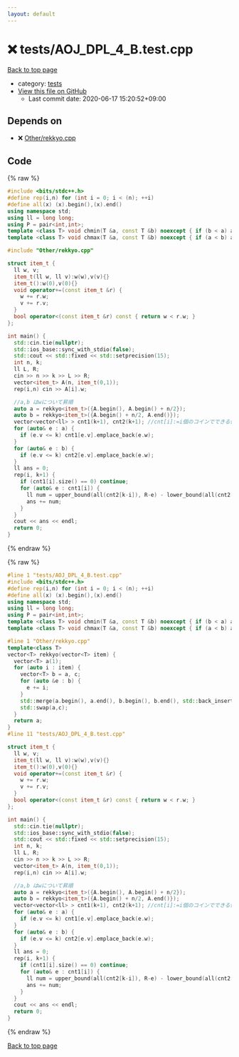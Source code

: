 ```yaml
---
layout: default
---
```


<!-- mathjax config similar to math.stackexchange -->
<script type="text/javascript" async
  src="https://cdnjs.cloudflare.com/ajax/libs/mathjax/2.7.5/MathJax.js?config=TeX-MML-AM_CHTML">
</script>
<script type="text/x-mathjax-config">
  MathJax.Hub.Config({
    TeX: { equationNumbers: { autoNumber: "AMS" }},
    tex2jax: {
      inlineMath: [ ['$','$'] ],
      processEscapes: true
    },
    "HTML-CSS": { matchFontHeight: false },
    displayAlign: "left",
    displayIndent: "2em"
  });
</script>

<script type="text/javascript" src="https://cdnjs.cloudflare.com/ajax/libs/jquery/3.4.1/jquery.min.js"></script>
<script src="https://cdn.jsdelivr.net/npm/jquery-balloon-js@1.1.2/jquery.balloon.min.js" integrity="sha256-ZEYs9VrgAeNuPvs15E39OsyOJaIkXEEt10fzxJ20+2I=" crossorigin="anonymous"></script>
<script type="text/javascript" src="../../assets/js/copy-button.js"></script>
<link rel="stylesheet" href="../../assets/css/copy-button.css" />


# :x: tests/AOJ_DPL_4_B.test.cpp

<a href="../../index.html">Back to top page</a>

* category: <a href="../../index.html#b61a6d542f9036550ba9c401c80f00ef">tests</a>
* <a href="{{ site.github.repository_url }}/blob/master/tests/AOJ_DPL_4_B.test.cpp">View this file on GitHub</a>
    - Last commit date: 2020-06-17 15:20:52+09:00




## Depends on

* :x: <a href="../../library/Other/rekkyo.cpp.html">Other/rekkyo.cpp</a>


## Code

<a id="unbundled"></a>
{% raw %}
```cpp
#include <bits/stdc++.h>
#define rep(i,n) for (int i = 0; i < (n); ++i)
#define all(x) (x).begin(),(x).end()
using namespace std;
using ll = long long;
using P = pair<int,int>;
template <class T> void chmin(T &a, const T &b) noexcept { if (b < a) a = b; }
template <class T> void chmax(T &a, const T &b) noexcept { if (a < b) a = b; }

#include "Other/rekkyo.cpp"

struct item_t {
  ll w, v;
  item_t(ll w, ll v):w(w),v(v){}
  item_t():w(0),v(0){}
  void operator+=(const item_t &r) {
    w += r.w;
    v += r.v;
  }
  bool operator<(const item_t &r) const { return w < r.w; }
};

int main() {
  std::cin.tie(nullptr);
  std::ios_base::sync_with_stdio(false);
  std::cout << std::fixed << std::setprecision(15);
  int n, k;
  ll L, R;
  cin >> n >> k >> L >> R;
  vector<item_t> A(n, item_t(0,1));
  rep(i,n) cin >> A[i].w;

  //a,b はwについて昇順
  auto a = rekkyo<item_t>({A.begin(), A.begin() + n/2});
  auto b = rekkyo<item_t>({A.begin() + n/2, A.end()});
  vector<vector<ll> > cnt1(k+1), cnt2(k+1); //cnt[i]:=i個のコインでできる値段の集合
  for (auto& e : a) {
    if (e.v <= k) cnt1[e.v].emplace_back(e.w);
  }
  for (auto& e : b) {
    if (e.v <= k) cnt2[e.v].emplace_back(e.w);
  }
  ll ans = 0;
  rep(i, k+1) {
    if (cnt1[i].size() == 0) continue;
    for (auto& e : cnt1[i]) {
      ll num = upper_bound(all(cnt2[k-i]), R-e) - lower_bound(all(cnt2[k-i]), L-e);
      ans += num;
    }
  }
  cout << ans << endl;
  return 0;
}
```
{% endraw %}

<a id="bundled"></a>
{% raw %}
```cpp
#line 1 "tests/AOJ_DPL_4_B.test.cpp"
#include <bits/stdc++.h>
#define rep(i,n) for (int i = 0; i < (n); ++i)
#define all(x) (x).begin(),(x).end()
using namespace std;
using ll = long long;
using P = pair<int,int>;
template <class T> void chmin(T &a, const T &b) noexcept { if (b < a) a = b; }
template <class T> void chmax(T &a, const T &b) noexcept { if (a < b) a = b; }

#line 1 "Other/rekkyo.cpp"
template<class T>
vector<T> rekkyo(vector<T> item) {
  vector<T> a(1);
  for (auto i : item) {
    vector<T> b = a, c;
    for (auto &e : b) {
      e += i;
    }
    std::merge(a.begin(), a.end(), b.begin(), b.end(), std::back_inserter(c));
    std::swap(a,c);
  }
  return a;
}
#line 11 "tests/AOJ_DPL_4_B.test.cpp"

struct item_t {
  ll w, v;
  item_t(ll w, ll v):w(w),v(v){}
  item_t():w(0),v(0){}
  void operator+=(const item_t &r) {
    w += r.w;
    v += r.v;
  }
  bool operator<(const item_t &r) const { return w < r.w; }
};

int main() {
  std::cin.tie(nullptr);
  std::ios_base::sync_with_stdio(false);
  std::cout << std::fixed << std::setprecision(15);
  int n, k;
  ll L, R;
  cin >> n >> k >> L >> R;
  vector<item_t> A(n, item_t(0,1));
  rep(i,n) cin >> A[i].w;

  //a,b はwについて昇順
  auto a = rekkyo<item_t>({A.begin(), A.begin() + n/2});
  auto b = rekkyo<item_t>({A.begin() + n/2, A.end()});
  vector<vector<ll> > cnt1(k+1), cnt2(k+1); //cnt[i]:=i個のコインでできる値段の集合
  for (auto& e : a) {
    if (e.v <= k) cnt1[e.v].emplace_back(e.w);
  }
  for (auto& e : b) {
    if (e.v <= k) cnt2[e.v].emplace_back(e.w);
  }
  ll ans = 0;
  rep(i, k+1) {
    if (cnt1[i].size() == 0) continue;
    for (auto& e : cnt1[i]) {
      ll num = upper_bound(all(cnt2[k-i]), R-e) - lower_bound(all(cnt2[k-i]), L-e);
      ans += num;
    }
  }
  cout << ans << endl;
  return 0;
}

```
{% endraw %}

<a href="../../index.html">Back to top page</a>

